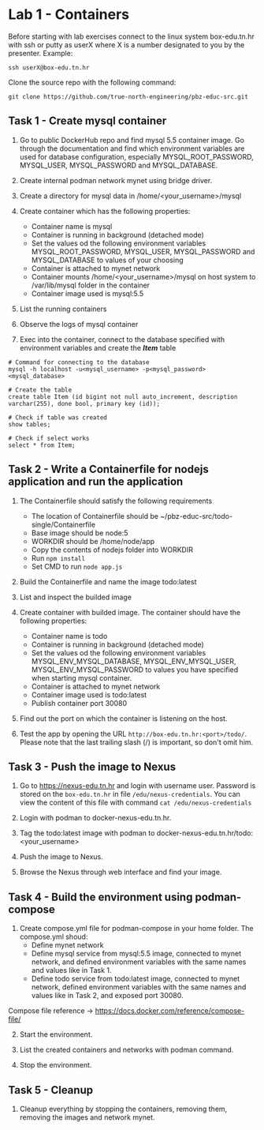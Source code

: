 # Lab 1 - Containers

Before starting with lab exercises connect to the linux system box-edu.tn.hr with ssh or putty as userX where X is a number designated to you by the presenter.
Example:

```ssh userX@box-edu.tn.hr```

Clone the source repo with the following command:

```git clone https://github.com/true-north-engineering/pbz-educ-src.git```

## Task 1 - Create mysql container

1. Go to public DockerHub repo and find mysql 5.5 container image. Go through the documentation and find which environment variables are used for database configuration, especially MYSQL_ROOT_PASSWORD, MYSQL_USER, MYSQL_PASSWORD and MYSQL_DATABASE.

2. Create internal podman network mynet using bridge driver.

3. Create a directory for mysql data in /home/<your_username>/mysql

4. Create container which has the following properties:
    * Container name is mysql
    * Container is running in background (detached mode)
    * Set the values od the following environment variables MYSQL_ROOT_PASSWORD, MYSQL_USER, MYSQL_PASSWORD and MYSQL_DATABASE to values of your choosing
    * Container is attached to mynet network
    * Container mounts /home/<your_username>/mysql on host system to /var/lib/mysql folder in the container
    * Container image used is mysql:5.5

5. List the running containers

6. Observe the logs of mysql container

7. Exec into the container, connect to the database specified with environment variables and create the ***Item*** table
```
# Command for connecting to the database
mysql -h localhost -u<mysql_username> -p<mysql_password> <mysql_database>

# Create the table
create table Item (id bigint not null auto_increment, description varchar(255), done bool, primary key (id));

# Check if table was created
show tables;

# Check if select works
select * from Item;
```

## Task 2 - Write a Containerfile for nodejs application and run the application

1. The Containerfile should satisfy the following requirements
    * The location of Containerfile should be ~/pbz-educ-src/todo-single/Containerfile
    * Base image should be node:5
    * WORKDIR should be /home/node/app
    * Copy the contents of nodejs folder into WORKDIR
    * Run ```npm install```
    * Set CMD to run ```node app.js```

2. Build the Containerfile and name the image todo:latest

3. List and inspect the builded image

4. Create container with builded image. The container should have the following properties:
    * Container name is todo
    * Container is running in background (detached mode)
    * Set the values od the following environment variables MYSQL_ENV_MYSQL_DATABASE, MYSQL_ENV_MYSQL_USER, MYSQL_ENV_MYSQL_PASSWORD to values you have specified when starting mysql container.
    * Container is attached to mynet network
    * Container image used is todo:latest
    * Publish container port 30080

5. Find out the port on which the container is listening on the host.

6. Test the app by opening the URL ```http://box-edu.tn.hr:<port>/todo/```. Please note that the last trailing slash (/) is important, so don't omit him.

## Task 3 - Push the image to Nexus

1. Go to https://nexus-edu.tn.hr and login with username user. Password is stored on the ```box-edu.tn.hr``` in file ```/edu/nexus-credentials```. You can view the content of this file with command ```cat /edu/nexus-credentials```

2. Login with podman to docker-nexus-edu.tn.hr.

3. Tag the todo:latest image with podman to docker-nexus-edu.tn.hr/todo:<your_username>

4. Push the image to Nexus.

5. Browse the Nexus through web interface and find your image.

## Task 4 - Build the environment using podman-compose

1. Create compose.yml file for podman-compose in your home folder. The compose.yml shoud:
    * Define mynet network
    * Define mysql service from mysql:5.5 image, connected to mynet network, and defined environment variables with the same names and values like in Task 1.
    * Define todo service from todo:latest image, connected to mynet network, defined environment variables with the same names and values like in Task 2, and exposed port 30080.

Compose file reference -> https://docs.docker.com/reference/compose-file/

2. Start the environment.

3. List the created containers and networks with podman command.

4. Stop the environment.

## Task 5 - Cleanup

1. Cleanup everything by stopping the containers, removing them, removing the images and network mynet.
